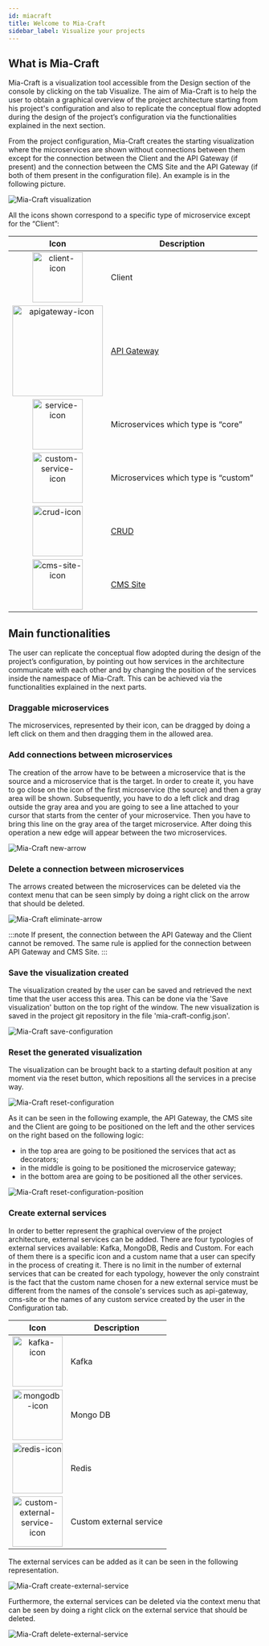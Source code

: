 ```yaml
---
id: miacraft
title: Welcome to Mia-Craft
sidebar_label: Visualize your projects
---
```


## What is Mia-Craft

Mia-Craft is a visualization tool accessible from the Design section of the console by clicking on the tab Visualize.
The aim of Mia-Craft is to help the user to obtain a graphical overview of the project architecture starting from his project's configuration and also to replicate the conceptual flow adopted during the design of the project’s configuration via the functionalities explained in the next section.

From the project configuration, Mia-Craft creates the starting visualization where the microservices are shown without connections between them except for the connection between the Client and the API Gateway (if present) and the connection between the CMS Site and the API Gateway (if both of them present in the configuration file). An example is in the following picture.

![Mia-Craft visualization](img/mia-craft-visualization.png)

All the icons shown correspond to a specific type of microservice except for the “Client”:

| Icon      | Description |
| :-----------: | ----------- |
| <img src="img/client-icon.png" alt="client-icon" width="100"/>|Client|
| <img src="img/apigateway-icon.PNG" alt="apigateway-icon" width="180"/>|[API Gateway](../../../runtime_suite/api-gateway/overview.md)|
| <img src="img/service-icon.png" alt="service-icon" width="100"/> | Microservices which type is “core” |
| <img src="img/custom-service-icon.png" alt="custom-service-icon" width="100"/>| Microservices which type is “custom”|
| <img src="img/crud-icon.png" alt="crud-icon" width="100"/>| [CRUD](crud_advanced.md)|
| <img src="img/cms-site-icon.png" alt="cms-site-icon" width="100"/> | [CMS Site](../../../business_suite/guide_cms.md)|


## Main functionalities

The user can replicate the conceptual flow adopted during the design of the project’s configuration, by pointing out how services in the architecture communicate with each other and by changing the position of the services inside the namespace of Mia-Craft. This can be achieved via the functionalities explained in the next parts.

### Draggable microservices

The microservices, represented by their icon, can be dragged by doing a left click on them and then dragging them in the allowed area.

### Add connections between microservices

The creation of the arrow have to be between a microservice that is the source and a microservice that is the target. In order to create it, you have to go close on the icon of the first microservice (the source) and then a gray area will be shown. Subsequently, you have to do a left click and drag outside the gray area and you are going to see a line attached to your cursor that starts from the center of your microservice. Then you have to bring this line on the gray area of the target microservice. After doing this operation a new edge will appear between the two microservices.

![Mia-Craft new-arrow](img/new_arrow.gif)

### Delete a connection between microservices

The arrows created between the microservices can be deleted via the context menu that can be seen simply by doing a right click on the arrow that should be deleted.

![Mia-Craft eliminate-arrow](img/eliminate-arrow.gif)

:::note 
If present, the connection between the API Gateway and the Client cannot be removed. The same rule is applied for the connection between API Gateway and CMS Site.
:::

### Save the visualization created

The visualization created by the user can be saved and retrieved the next time that the user access this area. This can be done via the 'Save visualization' button on the top right of the window. The new visualization is saved in the project git repository in the file 'mia-craft-config.json'.

![Mia-Craft save-configuration](img/save-configuration.gif)

### Reset the generated visualization

The visualization can be brought back to a starting default position at any moment via the reset button, which repositions all the services in a precise way. 

![Mia-Craft reset-configuration](img/reset-configuration.gif)

As it can be seen in the following example, the API Gateway, the CMS site and the Client are going to be positioned on the left and the other services on the right based on the following logic: 
* in the top area are going to be positioned the services that act as decorators;
* in the middle is going to be positioned the microservice gateway;
* in the bottom area are going to be positioned all the other services.

![Mia-Craft reset-configuration-position](img/reset-configuration.png)

### Create external services

In order to better represent the graphical overview of the project architecture, external services can be added. 
There are four typologies of external services available: Kafka, MongoDB, Redis and Custom. For each of them there is a specific icon and a custom name that a user can specify in the process of creating it. There is no limit in the number of external services that can be created for each typology, however the only constraint is the fact that the custom name chosen for a new external service must be different from the names of the console's services such as api-gateway, cms-site or the names of any custom service created by the user in the Configuration tab.

| Icon      | Description |
| :-----------: | ----------- |
| <img src="img/kafka-icon.png" alt="kafka-icon" width="100"/> |Kafka|
| <img src="img/mongodb-icon.png" alt="mongodb-icon" width="100"/> | Mongo DB |
| <img src="img/redis-icon.png" alt="redis-icon" width="100"/> |  Redis|
| <img src="img/custom-external-service-icon.png" alt="custom-external-service-icon" width="100"/> | Custom external service|

The external services can be added as it can be seen in the following representation.

![Mia-Craft create-external-service](img/create-external-service.gif)

Furthermore, the external services can be deleted via the context menu that can be seen by doing a right click on the external service that should be deleted.

![Mia-Craft delete-external-service](img/delete-external-service.gif)
